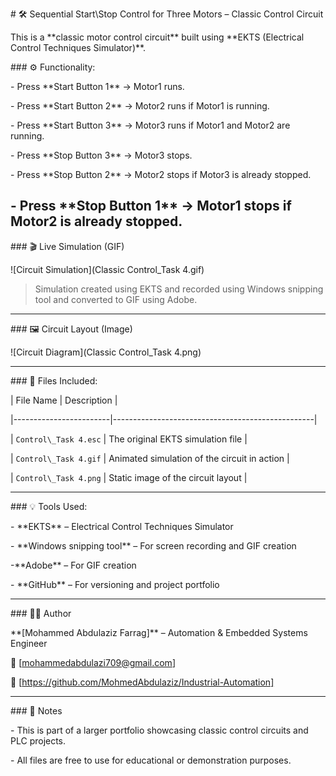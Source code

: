 \# 🛠️ Sequential Start\Stop Control for Three Motors – Classic Control Circuit



This is a \*\*classic motor control circuit\*\* built using \*\*EKTS (Electrical Control Techniques Simulator)\*\*.



\### ⚙️ Functionality:

\- Press \*\*Start Button 1\*\* → Motor1 runs.

\- Press \*\*Start Button 2\*\* → Motor2 runs if Motor1 is running.

\- Press \*\*Start Button 3\*\* → Motor3 runs if Motor1 and Motor2 are running.

\- Press \*\*Stop Button 3\*\* → Motor3 stops.

\- Press \*\*Stop Button 2\*\* → Motor2 stops if Motor3 is already stopped.

\- Press \*\*Stop Button 1\*\* → Motor1 stops if Motor2 is already stopped.
---



\### 🎬 Live Simulation (GIF)



!\[Circuit Simulation](Classic Control\_Task 4.gif)



> Simulation created using EKTS and recorded using Windows snipping tool and converted to GIF using Adobe.



---



\### 🖼️ Circuit Layout (Image)



!\[Circuit Diagram](Classic Control\_Task 4.png)



---



\### 📁 Files Included:

| File Name              | Description                                      |

|------------------------|--------------------------------------------------|

| `Control\_Task 4.esc` | The original EKTS simulation file                |

| `Control\_Task 4.gif`  | Animated simulation of the circuit in action     |

| `Control\_Task 4.png`  | Static image of the circuit layout               |



---



\### 💡 Tools Used:

\- \*\*EKTS\*\* – Electrical Control Techniques Simulator

\- \*\*Windows snipping tool\*\* – For screen recording and GIF creation

-\*\*Adobe\*\* – For GIF creation

\- \*\*GitHub\*\* – For versioning and project portfolio



---



\### 👨‍🔧 Author

\*\*\[Mohammed Abdulaziz Farrag]\*\* – Automation \& Embedded Systems Engineer  

📧 \[mohammedabdulazi709@gmail.com]  

🔗 \[https://github.com/MohmedAbdulaziz/Industrial-Automation]



---



\### 📌 Notes

\- This is part of a larger portfolio showcasing classic control circuits and PLC projects.

\- All files are free to use for educational or demonstration purposes.






